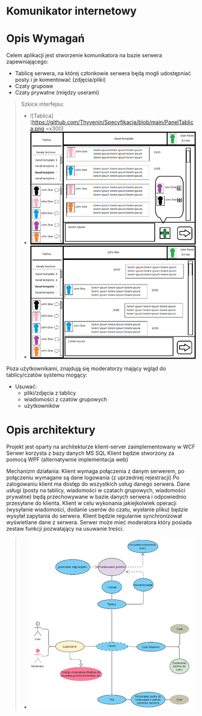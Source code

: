 # Komunikator internetowy


# Opis Wymagań

Celem aplikacji jest stworzenie komunikatora na bazie serwera zapewniającego:

 - Tablicę serwera, na której członkowie serwera będą mogli  udostępniać posty i je komentować (zdjęcia/pliki)
 - Czaty grupowe
 - Czaty prywatne (między userami)
 
 >Szkice interfejsu:
 > - ![Tablica](https://github.com/Thyvenin/Specyfikacja/blob/main/PanelTablica.png =x300)
 > - ![Czaty grupowe](https://github.com/Thyvenin/Specyfikacja/blob/main/PanelGrupowy.png)
 > - ![Czaty prywatne ](https://github.com/Thyvenin/Specyfikacja/blob/main/PanelDM.png)

Poza użytkownikami, znajdują się moderatorzy  mający wgląd do tablicy/czatów systemu mogący:
- Usuwać:
	- pliki/zdjęcia z tablicy
	- wiadomości z czatów grupowych
	- użytkowników
	
# Opis architektury

Projekt jest oparty  na architekturze klient-server zaimplementowany w WCF 
Serwer korzysta z bazy danych MS SQL
Klient będzie stworzony za pomocą WPF (alternatywnie implementacja web) 
  
Mechanizm działania:
Klient wymaga połączenia z danym serwerem, po połączeniu wymagane są dane logowania (z uprzedniej rejestracji)
Po zalogowaniu klient ma dostęp do wszystkich usług danego serwera.
Dane usługi (posty na tablicy, wiadomości w czatach grupowych, wiadomości prywatne) będą przechowywane w bazie danych serwera i odpowiednio przesyłane do klienta.
Klient w celu wykonania jakiejkolwiek operacji (wysyłanie wiadomości, dodanie userów do czatu, wysłanie pliku) będzie wysyłał zapytania do serwera.
Klient będzie regularnie synchronizował wyświetlane dane z serwera.
Serwer może mieć moderatora który posiada zestaw funkcji pozwalający na usuwanie treści.

 > - ![Czaty prywatne ](https://github.com/Thyvenin/Specyfikacja/blob/main/Diagram.png)




